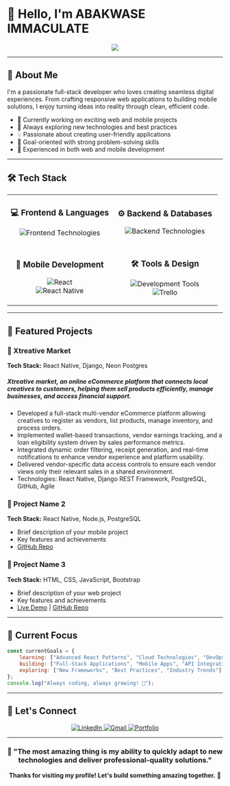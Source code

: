 # 👋 Hello, I'm ABAKWASE IMMACULATE
<div align="center">
  <img src="https://readme-typing-svg.herokuapp.com/?lines=Full+Stack+Developer;React+%26+Node.js+Enthusiast;Mobile+App+Developer;Always+Learning+New+Technologies&font=Fira%20Code&center=true&width=440&height=45&color=58a6ff&vCenter=true&size=22">
</div>

---

## 🚀 About Me
I'm a passionate full-stack developer who loves creating seamless digital experiences. From crafting responsive web applications to building mobile solutions, I enjoy turning ideas into reality through clean, efficient code.

- 🔭 Currently working on exciting web and mobile projects
- 🌱 Always exploring new technologies and best practices
- 💡 Passionate about creating user-friendly applications
- 🎯 Goal-oriented with strong problem-solving skills
- 📱 Experienced in both web and mobile development

---

## 🛠️ Tech Stack

<div align="center">
  <table>
    <tr>
      <td align="center" width="50%">
        <h3>💻 Frontend & Languages</h3>
        <p>
          <img src="https://skillicons.dev/icons?i=html,css,js,react,bootstrap" alt="Frontend Technologies"/>
        </p>
      </td>
      <td align="center" width="50%">
        <h3>⚙️ Backend & Databases</h3>
        <p>
          <img src="https://skillicons.dev/icons?i=nodejs,mongodb,postgres" alt="Backend Technologies"/>
        </p>
      </td>
    </tr>
    <tr>
      <td align="center" width="50%">
        <h3>📱 Mobile Development</h3>
        <p>
          <img src="https://skillicons.dev/icons?i=react" alt="React"/>
          <br>
          <img src="https://img.shields.io/badge/React_Native-20232A?style=for-the-badge&logo=react&logoColor=61DAFB" alt="React Native"/>
        </p>
      </td>
      <td align="center" width="50%">
        <h3>🛠️ Tools & Design</h3>
        <p>
          <img src="https://skillicons.dev/icons?i=github,wordpress,figma,vscode" alt="Development Tools"/>
          <br>
          <img src="https://img.shields.io/badge/Trello-0052CC?style=for-the-badge&logo=trello&logoColor=white" alt="Trello"/>
        </p>
      </td>
    </tr>
  </table>
</div>

---

## 💼 Featured Projects

### 🌟 Xtreative Market
**Tech Stack:** React Native, Django, Neon Postgres

##### Xtreative market, an online eCommerce platform that connects local creatives to customers, helping them sell products efficiently, manage businesses, and access financial support.

- Developed a full-stack multi-vendor eCommerce platform allowing creatives to register as vendors, list products, manage inventory, and process orders.
- Implemented wallet-based transactions, vendor earnings tracking, and a loan eligibility system driven by sales performance metrics.
- Integrated dynamic order filtering, receipt generation, and real-time notifications to enhance vendor experience and platform usability.
- Delivered vendor-specific data access controls to ensure each vendor views only their relevant sales in a shared environment.
- Technologies: React Native, Django REST Framework, PostgreSQL,   GitHub, Agile



### 🌟 Project Name 2
**Tech Stack:** React Native, Node.js, PostgreSQL
- Brief description of your mobile project
- Key features and achievements
- [GitHub Repo](link)

### 🌟 Project Name 3
**Tech Stack:** HTML, CSS, JavaScript, Bootstrap
- Brief description of your web project
- Key features and achievements
- [Live Demo](link) | [GitHub Repo](link)

---

## 🎯 Current Focus

```javascript
const currentGoals = {
    learning: ["Advanced React Patterns", "Cloud Technologies", "DevOps"],
    building: ["Full-Stack Applications", "Mobile Apps", "API Integrations"],
    exploring: ["New Frameworks", "Best Practices", "Industry Trends"]
};
console.log("Always coding, always growing! 🚀");
```

---

## 🤝 Let's Connect

<div align="center">
<p>
  <a href="https://www.linkedin.com/in/immaculateabakwase/">
    <img src="https://skillicons.dev/icons?i=linkedin" alt="LinkedIn"/>
  </a>
  <a href="mailto:immaculateabakwase@gmail.com">
    <img src="https://img.shields.io/badge/Gmail-D14836?style=for-the-badge&logo=gmail&logoColor=white" alt="Gmail"/>
  </a>  
  <a href="https://immy.netlify.app/">
    <img src="https://img.shields.io/badge/Portfolio-000000?style=for-the-badge&logo=vercel&logoColor=white" alt="Portfolio"/>
  </a>
</p>
</div>

---

<div align="center">
  
### 💬 "The most amazing thing is my ability to quickly adapt to new technologies and deliver professional-quality solutions."

**Thanks for visiting my profile! Let's build something amazing together.** 🚀

</div>
